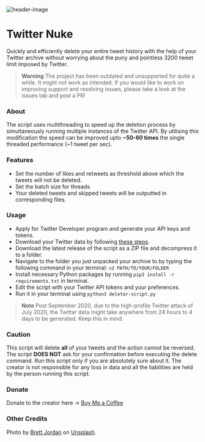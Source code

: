 ![header-image](https://i.ibb.co/6Pdkwm1/twitter-nuke-01-min.png)

# Twitter Nuke
Quickly and efficiently delete your entire tweet history with the help of your Twitter archive without worrying about the puny and pointless 3200 tweet limit imposed by Twitter.

> **Warning** 
> The project has been outdated and unsupported for quite a while. It might not work as intended. If you would like to work on improving support and resolving issues, please take a look at the issues tab and post a PR!

### About
The script uses multithreading to speed up the deletion process by simultaneously running multiple instances of the Twitter API. By utilising this modification the speed can be improved upto **~50-60 times** the single threaded performance (~1 tweet per sec).

### Features
- Set the number of likes and retweets as threshold above which the tweets will not be deleted.
- Set the batch size for threads
- Your deleted tweets and skipped tweets will be outputted in corresponding files.

### Usage
- Apply for Twitter Developer program and generate your API keys and tokens.
- Download your Twitter data by following [these steps](https://help.twitter.com/en/managing-your-account/how-to-download-your-twitter-archive).
- Download the latest release of the script as a ZIP file and decompress it to a folder.
- Navigate to the folder you just unpacked your archive to by typing the following command in your terminal: `cd PATH/TO/YOUR/FOLDER`
- Install necessary Python packages by running `pip3 install -r requirements.txt` in terminal.
- Edit the script with your Twitter API tokens and your preferences.
- Run it in your terminal using `python3 deleter-script.py`

> **Note** 
> Post September 2020, due to the high-profile Twitter attack of July 2020, the Twitter data might take anywhere from 24 hours to 4 days to be generated. Keep this in mind.

### Caution
This script will delete **all** of your tweets and the action cannot be reversed. The script **DOES NOT** ask for your confirmation before executing the delete command. Run this script only if you are absolutely sure about it. The creator is not responsible for any loss in data and all the liabilities are held by the person running this script.

### Donate
Donate to the creator here -> [Buy Me a Coffee](https://buymeacoffee.com/mayurbhoi)

### Other Credits 
Photo by [Brett Jordan](https://unsplash.com/@brett_jordan?utm_source=unsplash&utm_medium=referral&utm_content=creditCopyText) on [Unsplash](https://unsplash.com/s/photos/twitter?utm_source=unsplash&utm_medium=referral&utm_content=creditCopyText).
  
